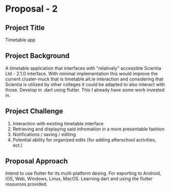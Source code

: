 # Proposal - 2

## Project Title

Timetable app

## Project Background

A timetable application that interfaces with "relatively" accessible Scientia Ltd - 2.1.0 interface.
With minimal implementation this would improve the current cluster-muck that is timetable.ait.ie interaction and considering that Scientia is utilized by other colleges it could be adapted to also interact with those.
Develop in .dart using flutter. This I already have some work invested in.

## Project Challenge 

1. Interaction with existing timetable interface
2. Retrieving and displaying said infromation in a more presentable fashion
3. Notifications / saving / editing
4. Potential ability for organized edits (for adding afterschool activities, ect.)

## Proposal Approach

Intend to use flutter for its multi-platform desing. For exporting to Android, iOS, Web, Windows, Linux, MacOS.
Learning dart and using the flutter resources provided.